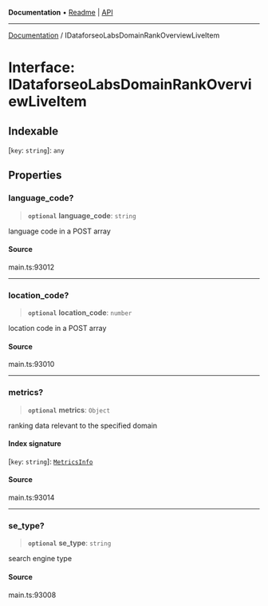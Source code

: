 **Documentation** • [Readme](../README.md) \| [API](../globals.md)

***

[Documentation](../README.md) / IDataforseoLabsDomainRankOverviewLiveItem

# Interface: IDataforseoLabsDomainRankOverviewLiveItem

## Indexable

 \[`key`: `string`\]: `any`

## Properties

### language\_code?

> **`optional`** **language\_code**: `string`

language code in a POST array

#### Source

main.ts:93012

***

### location\_code?

> **`optional`** **location\_code**: `number`

location code in a POST array

#### Source

main.ts:93010

***

### metrics?

> **`optional`** **metrics**: `Object`

ranking data relevant to the specified domain

#### Index signature

 \[`key`: `string`\]: [`MetricsInfo`](../classes/MetricsInfo.md)

#### Source

main.ts:93014

***

### se\_type?

> **`optional`** **se\_type**: `string`

search engine type

#### Source

main.ts:93008
